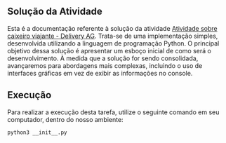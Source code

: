 ## Solução da Atividade

Esta é a documentação referente à solução da atividade [Atividade sobre caixeiro viajante - Delivery AG](../../../doc/classroom-tasks/01-delivery-ag.md). Trata-se de uma implementação simples, desenvolvida utilizando a linguagem de programação Python. 
O principal objetivo dessa solução é apresentar um esboço inicial de como será o desenvolvimento. 
À medida que a solução for sendo consolidada, avançaremos para abordagens mais complexas, incluindo o uso de interfaces gráficas em vez de exibir as informações no console.

## Execução

Para realizar a execução desta tarefa, utilize o seguinte comando em seu computador, dentro do nosso ambiente:

```shell
python3 __init__.py
```
